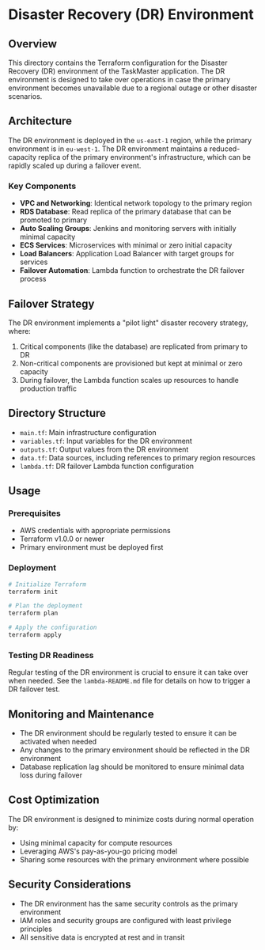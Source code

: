 # Disaster Recovery (DR) Environment

## Overview

This directory contains the Terraform configuration for the Disaster Recovery (DR) environment of the TaskMaster application. The DR environment is designed to take over operations in case the primary environment becomes unavailable due to a regional outage or other disaster scenarios.

## Architecture

The DR environment is deployed in the `us-east-1` region, while the primary environment is in `eu-west-1`. The DR environment maintains a reduced-capacity replica of the primary environment's infrastructure, which can be rapidly scaled up during a failover event.

### Key Components

- **VPC and Networking**: Identical network topology to the primary region
- **RDS Database**: Read replica of the primary database that can be promoted to primary
- **Auto Scaling Groups**: Jenkins and monitoring servers with initially minimal capacity
- **ECS Services**: Microservices with minimal or zero initial capacity
- **Load Balancers**: Application Load Balancer with target groups for services
- **Failover Automation**: Lambda function to orchestrate the DR failover process

## Failover Strategy

The DR environment implements a "pilot light" disaster recovery strategy, where:

1. Critical components (like the database) are replicated from primary to DR
2. Non-critical components are provisioned but kept at minimal or zero capacity
3. During failover, the Lambda function scales up resources to handle production traffic

## Directory Structure

- `main.tf`: Main infrastructure configuration
- `variables.tf`: Input variables for the DR environment
- `outputs.tf`: Output values from the DR environment
- `data.tf`: Data sources, including references to primary region resources
- `lambda.tf`: DR failover Lambda function configuration

## Usage

### Prerequisites

- AWS credentials with appropriate permissions
- Terraform v1.0.0 or newer
- Primary environment must be deployed first

### Deployment

```bash
# Initialize Terraform
terraform init

# Plan the deployment
terraform plan

# Apply the configuration
terraform apply
```

### Testing DR Readiness

Regular testing of the DR environment is crucial to ensure it can take over when needed. See the `lambda-README.md` file for details on how to trigger a DR failover test.

## Monitoring and Maintenance

- The DR environment should be regularly tested to ensure it can be activated when needed
- Any changes to the primary environment should be reflected in the DR environment
- Database replication lag should be monitored to ensure minimal data loss during failover

## Cost Optimization

The DR environment is designed to minimize costs during normal operation by:

- Using minimal capacity for compute resources
- Leveraging AWS's pay-as-you-go pricing model
- Sharing some resources with the primary environment where possible

## Security Considerations

- The DR environment has the same security controls as the primary environment
- IAM roles and security groups are configured with least privilege principles
- All sensitive data is encrypted at rest and in transit
